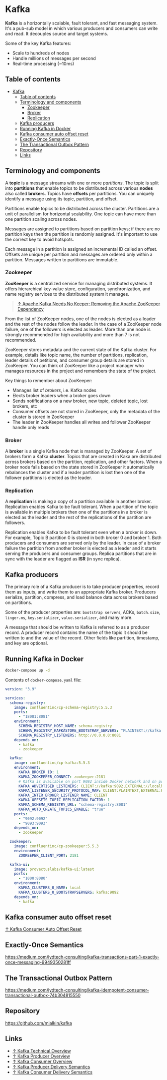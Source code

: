# Kafka

**Kafka** is a horizontally scalable, fault tolerant, and fast messaging system. It's a pub-sub model in which various producers and consumers can write and read. It decouples source and target systems.

Some of the key Kafka features:

- Scale to hundreds of nodes
- Handle millions of messages per second
- Real-time processing (~10ms)

## Table of contents

- [Kafka](#kafka)
  - [Table of contents](#table-of-contents)
  - [Terminology and components](#terminology-and-components)
    - [Zookeeper](#zookeeper)
    - [Broker](#broker)
    - [Replication](#replication)
  - [Kafka producers](#kafka-producers)
  - [Running Kafka in Docker](#running-kafka-in-docker)
  - [Kafka consumer auto offset reset](#kafka-consumer-auto-offset-reset)
  - [Exactly-Once Semantics](#exactly-once-semantics)
  - [The Transactional Outbox Pattern](#the-transactional-outbox-pattern)
  - [Repository](#repository)
  - [Links](#links)

## Terminology and components

A **topic** is a message streams with one or more *partitions*. The topic is split into **partitions** that enable topics to be distributed across various **nodes** also called **brokers**. Topics have **offsets** per partitions. You can uniquely identify a message using its topic, partition, and offset.

Partitions enable topics to be distributed across the cluster. Partitions are a unit of parallelism for horizontal scalability. One topic can have more than one partition scaling across nodes.

Messages are assigned to partitions based on partition keys; if there are no partition keys then the partition is randomly assigned. It's important to use the correct key to avoid hotspots.

Each message in a partition is assigned an incremental ID called an offset. Offsets are unique per partition and messages are ordered only within a partition. Messages written to partitions are immutable.

### Zookeeper

**ZooKeeper** is a centralized service for managing distributed systems. It offers hierarchical key-value store, configuration, synchronization, and name registry services to the distributed system it manages.

> [↑ Apache Kafka Needs No Keeper: Removing the Apache ZooKeeper Dependency](https://www.confluent.io/blog/removing-zookeeper-dependency-in-kafka)

From the list of ZooKeeper nodes, one of the nodes is elected as a leader and the rest of the nodes follow the leader. In the case of a ZooKeeper node failure, one of the followers is elected as leader. More than one node is strongly recommended for high availability and more than 7 is not recommended.

ZooKeeper stores metadata and the current state of the Kafka cluster. For example, details like topic name, the number of partitions, replication, leader details of petitions, and consumer group details are stored in ZooKeeper. You can think of ZooKeeper like a project manager who manages resources in the project and remembers the state of the project.

Key things to remember about ZooKeeper:

- Manages list of *brokers*, i.e. Kafka nodes
- Elects broker leaders when a broker goes down
- Sends notifications on a new broker, new topic, deleted topic, lost brokers, etc
- Consumer offsets are not stored in ZooKeeper, only the metadata of the cluster is stored in ZooKeeper
- The leader in ZooKeeper handles all writes and follower ZooKeeper handle only reads

### Broker

A **broker** is a single Kafka node that is managed by ZooKeeper. A set of brokers form a Kafka **cluster**. Topics that are created in Kaka are distributed across brokers based on the partition, replication, and other factors. When a broker node fails based on the state stored in ZooKeeper it automatically rebalances the cluster and if a leader partition is lost then one of the follower partitions is elected as the leader.

### Replication

A **replication** is making a copy of a partition available in another broker. Replication enables Kafka to be fault tolerant. When a partition of the topic is available in multiple brokers then one of the partitions in a broker is elected as the leader and the rest of the replications of the partition are followers.

Replication enables Kafka to be fault tolerant even when a broker is down. For example, Topic B partition 0 is stored in both broker 0 and broker 1. Both producers and consumers are served only by the leader. In case of a broker failure the partition from another broker is elected as a leader and it starts serving the producers and consumer groups. Replica partitions that are in sync with the leader are flagged as **ISR** (in sync replica).

## Kafka producers

The primary role of a Kafka producer is to take producer properties, record them as inputs, and write them to an appropriate Kafka broker. Producers serialize, partition, compress, and load balance data across brokers based on partitions.

Some of the producer properties are: `bootstrap servers`, ACKs, `batch.size`, `linger.ms`, `key.serializer`, `value.serializer`, and many more.

A message that should be written to Kafka is referred to as a producer record. A producer record contains the name of the topic it should be written to and the value of the record. Other fields like partition, timestamp, and key are optional.

## Running Kafka in Docker

```bash
docker-compose up -d
```

Contents of `docker-compose.yaml` file:

```yaml
version: "3.9"

services:
  schema-registry:
    image: confluentinc/cp-schema-registry:5.5.3
    ports:
      - "18081:8081"
    environment:
      SCHEMA_REGISTRY_HOST_NAME: schema-registry
      SCHEMA_REGISTRY_KAFKASTORE_BOOTSTRAP_SERVERS: "PLAINTEXT://kafka:9092"
      SCHEMA_REGISTRY_LISTENERS: http://0.0.0.0:8081
    depends_on:
      - kafka
      - zookeeper

  kafka:
    image: confluentinc/cp-kafka:5.5.3
    environment:
      KAFKA_BROKER_ID: 1
      KAFKA_ZOOKEEPER_CONNECT: zookeeper:2181
      # Kafka is available on port 9092 inside Docker network and on port 9093 at localhost.
      KAFKA_ADVERTISED_LISTENERS: CLIENT://kafka:9092,EXTERNAL://localhost:9093
      KAFKA_LISTENER_SECURITY_PROTOCOL_MAP: CLIENT:PLAINTEXT,EXTERNAL:PLAINTEXT
      KAFKA_INTER_BROKER_LISTENER_NAME: CLIENT
      KAFKA_OFFSETS_TOPIC_REPLICATION_FACTOR: 1
      KAFKA_SCHEMA_REGISTRY_URL: "schema-registry:8081"
      KAFKA_AUTO_CREATE_TOPICS_ENABLE: "true"
    ports:
      - "9092:9092"
      - "9093:9093"
    depends_on:
      - zookeeper

  zookeeper:
    image: confluentinc/cp-zookeeper:5.5.3
    environment:
      ZOOKEEPER_CLIENT_PORT: 2181

  kafka-ui:
    image: provectuslabs/kafka-ui:latest
    ports:
      - "1000:8080"
    environment:
      KAFKA_CLUSTERS_0_NAME: local
      KAFKA_CLUSTERS_0_BOOTSTRAPSERVERS: kafka:9092
    depends_on:
      - kafka
```

## Kafka consumer auto offset reset

[↑ Kafka Consumer Auto Offset Reset](https://medium.com/lydtech-consulting/kafka-consumer-auto-offset-reset-d3962bad2665)

## Exactly-Once Semantics

https://medium.com/lydtech-consulting/kafka-transactions-part-1-exactly-once-messaging-9949350281ff

## The Transactional Outbox Pattern

https://medium.com/lydtech-consulting/kafka-idempotent-consumer-transactional-outbox-74b304815550

## Repository

<https://github.com/mialkin/kafka>

## Links

- [↑ Kafka Technical Overview](https://dzone.com/articles/kafka-technical-overview)
- [↑ Kafka Producer Overview](https://dzone.com/articles/kafka-producer-overview)
- [↑ Kafka Consumer Overview](https://dzone.com/articles/kafka-consumer-overview)
- [↑ Kafka Producer Delivery Semantics](https://dzone.com/articles/kafka-producer-delivery-semantics)
- [↑ Kafka Consumer Delivery Semantics](https://dzone.com/articles/kafka-consumer-delivery-semantics)

